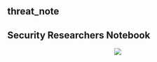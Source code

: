 ## threat_note
## Security Researchers Notebook

<p align="center">
<img src="http://i.imgur.com/oyzKCXw.png"></p>
